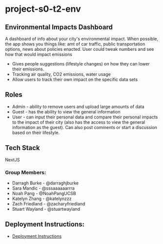 # project-s0-t2-env

## Environmental Impacts Dashboard

A dashboard of info about your city's environmental impact. When possible, the app shows you things like: amt of car traffic, public transportation options, news about policies enacted. User could tweak numbers and see how that would impact emissions

- Gives people suggestions (lifestyle changes) on how they can lower their emissions.
- Tracking air quality, CO2 emissions, water usage
- Allow users to track their own impact on the specific data sets

## Roles

- Admin - ability to remove users and upload large amounts of data
- Guest - has the ability to view the general information
- User - can input their personal data and compare their personal impacts to the impact of their city (also has the access to view the general information as the guest). Can also post comments or start a discussion based on their lifestyle.

## Tech Stack

NextJS

### Group Members:

- Darragh Burke - @darraghjburke
- Sara Mandic - @sssaaaaaarrra
- Noah Pang - @NoahPangUCSB
- Katelyn Zhang - @katelynzzz
- Zach Friedland - @zacharyfriedland
- Stuart Wayland - @stuartwayland

## Deployment Instructions:

- [Deployment Instructions](./docs/DEPLOY.md)
